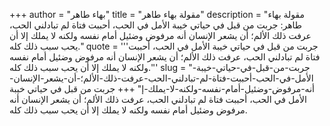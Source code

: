 +++
author = "بهاء طاهر"
title = "مقولة بهاء طاهر"
description = "مقولة بهاء طاهر: جربت من قبل في حياتي خيبة الأمل في الحب، أحببت فتاة لم تبادلني الحب، عرفت ذلك الألم؛ أن يشعر الإنسان أنه مرفوض وضئيل أمام نفسه ولكنه لا يملك إلا أن يحب سبب ذلك كله."
quote = '''جربت من قبل في حياتي خيبة الأمل في الحب، أحببت فتاة لم تبادلني الحب، عرفت ذلك الألم؛ أن يشعر الإنسان أنه مرفوض وضئيل أمام نفسه ولكنه لا يملك إلا أن يحب سبب ذلك كله.'''
slug = "جربت-من-قبل-في-حياتي-خيبة-الأمل-في-الحب-أحببت-فتاة-لم-تبادلني-الحب-عرفت-ذلك-الألم؛-أن-يشعر-الإنسان-أنه-مرفوض-وضئيل-أمام-نفسه-ولكنه-لا-يملك-إ"
+++
جربت من قبل في حياتي خيبة الأمل في الحب، أحببت فتاة لم تبادلني الحب، عرفت ذلك الألم؛ أن يشعر الإنسان أنه مرفوض وضئيل أمام نفسه ولكنه لا يملك إلا أن يحب سبب ذلك كله.
